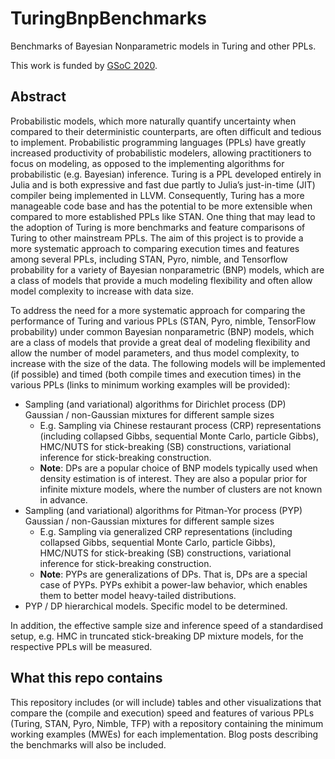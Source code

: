 # TuringBnpBenchmarks
Benchmarks of Bayesian Nonparametric models in Turing and other PPLs.

This work is funded by [GSoC 2020][1].

## Abstract
Probabilistic models, which more naturally quantify uncertainty when compared
to their deterministic counterparts, are often difficult and tedious to
implement. Probabilistic programming languages (PPLs) have greatly increased
productivity of probabilistic modelers, allowing practitioners to focus on
modeling, as opposed to the implementing algorithms for probabilistic (e.g.
Bayesian) inference. Turing is a PPL developed entirely in Julia and is both
expressive and fast due partly to Julia’s just-in-time (JIT) compiler being
implemented in LLVM. Consequently, Turing has a more manageable code base and
has the potential to be more extensible when compared to more established PPLs
like STAN. One thing that may lead to the adoption of Turing is more benchmarks
and feature comparisons of Turing to other mainstream PPLs. The aim of this
project is to provide a more systematic approach to comparing execution times
and features among several PPLs, including STAN, Pyro, nimble, and Tensorflow
probability for a variety of Bayesian nonparametric (BNP) models, which are a
class of models that provide a much modeling flexibility and often allow model
complexity to increase with data size.

To address the need for a more systematic approach for comparing the
performance of Turing and various PPLs (STAN, Pyro, nimble, TensorFlow
probability) under common Bayesian nonparametric (BNP) models,  which are a
class of models that provide a great deal of modeling flexibility and allow the
number of model parameters, and thus model complexity, to increase with the
size of the data. The following models will be implemented (if possible) and
timed (both compile times and execution times) in the various PPLs (links to
minimum working examples will be provided):

- Sampling (and variational) algorithms for Dirichlet process (DP) Gaussian /
  non-Gaussian mixtures for different sample sizes
    - E.g. Sampling via Chinese restaurant process (CRP) representations
      (including collapsed Gibbs, sequential Monte Carlo, particle Gibbs),
      HMC/NUTS for stick-breaking (SB) constructions, variational inference for
      stick-breaking construction.
    - **Note**: DPs are a popular choice of BNP models typically used when density
      estimation is of interest. They are also a popular prior for infinite
      mixture models, where the number of clusters are not known in advance.
- Sampling (and variational) algorithms for Pitman-Yor process (PYP) Gaussian /
  non-Gaussian mixtures for different sample sizes
    - E.g. Sampling via generalized CRP representations (including collapsed
      Gibbs, sequential Monte Carlo, particle Gibbs), HMC/NUTS for
      stick-breaking (SB) constructions, variational inference for
      stick-breaking construction.
    - **Note**: PYPs are generalizations of DPs. That is, DPs are a special
      case of PYPs. PYPs exhibit a power-law behavior, which enables them to
      better model heavy-tailed distributions.
- PYP / DP hierarchical models. Specific model to be determined.

In addition, the effective sample size and inference speed of a standardised
setup, e.g. HMC in truncated stick-breaking DP mixture models, for the
respective PPLs will be measured.

## What this repo contains
This repository includes (or will include) tables and other visualizations
that compare the (compile and execution) speed and features of various PPLs
(Turing, STAN, Pyro, Nimble, TFP) with a repository containing the minimum
working examples (MWEs) for each implementation. Blog posts describing the
benchmarks will also be included.

[1]: https://summerofcode.withgoogle.com/projects/#5861616765108224
